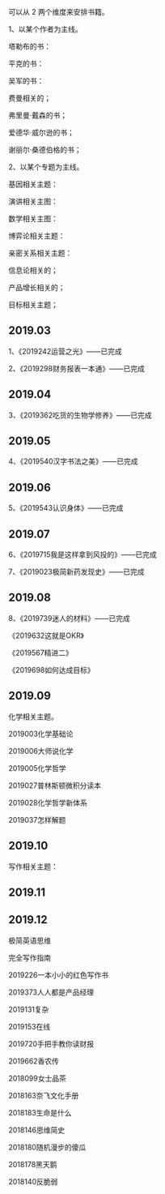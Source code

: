 可以从 2 两个维度来安排书籍。

1、以某个作者为主线。

塔勒布的书：

平克的书：

吴军的书：

费曼相关的；

弗里曼·戴森的书；

爱德华·威尔逊的书；

谢丽尔·桑德伯格的书；

2、以某个专题为主线。

基因相关主题：

演讲相关主图：

数学相关主图：

博弈论相关主题：

亲密关系相关主题：

信息论相关的；

产品增长相关的；

目标相关主题；



## 2019.03

1、《2019242运营之光》——已完成

2、《2019298财务报表一本通》——已完成

## 2019.04

3、《2019362吃货的生物学修养》——已完成

## 2019.05

4、《2019540汉字书法之美》——已完成

## 2019.06

5、《2019543认识身体》——已完成

## 2019.07

6、《2019715我是这样拿到风投的》——已完成

7、《2019023极简新药发现史》——已完成

## 2019.08

8、《2019739迷人的材料》——已完成

《2019632这就是OKR》

《2019567精进二》

《2019698如何达成目标》



## 2019.09

化学相关主题。

2019003化学基础论

2019006大师说化学

2019005化学哲学

2019027普林斯顿微积分读本

2019028化学哲学新体系

2019037怎样解题




## 2019.10

写作相关主题：

## 2019.11




## 2019.12




极简英语思维

完全写作指南

2019226一本小小的红色写作书

2019373人人都是产品经理

2019131复杂

2019153在线

2019720手把手教你读财报

2019662香农传

2018099女士品茶

2018163奈飞文化手册

2018183生命是什么

2018146思维简史

2018180随机漫步的傻瓜

2018178黑天鹅

2018140反脆弱




